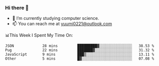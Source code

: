 ### Hi there 👋

- 📕 I’m currently studying computer science.
- 📫 You can reach me at yuumi0221@outlook.com


📊This Week I Spent My Time On:
<!--START_SECTION:waka-->

```text
JSON             28 mins         █████████▓░░░░░░░░░░░░░░░   38.53 %
Pug              22 mins         ███████▓░░░░░░░░░░░░░░░░░   31.32 %
JavaScript       9 mins          ███▒░░░░░░░░░░░░░░░░░░░░░   13.11 %
Other            5 mins          █▓░░░░░░░░░░░░░░░░░░░░░░░   07.08 %
```

<!--END_SECTION:waka-->

<!--
**Yuumi0221/Yuumi0221** is a ✨ _special_ ✨ repository because its `README.md` (this file) appears on your GitHub profile.

Here are some ideas to get you started:

- 🔭 I’m currently working on ...
- 🌱 I’m currently learning ...
- 👯 I’m looking to collaborate on ...
- 🤔 I’m looking for help with ...
- 💬 Ask me about ...
- 📫 How to reach me: ...
- 😄 Pronouns: ...
- ⚡ Fun fact: ...
-->
